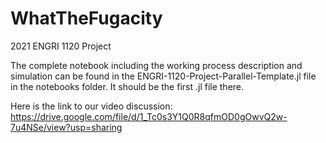 # WhatTheFugacity
2021 ENGRI 1120 Project

The complete notebook including the working process description and simulation can be found in the ENGRI-1120-Project-Parallel-Template.jl file in the notebooks folder. It should be the first .jl file there. 

Here is the link to our video discussion: https://drive.google.com/file/d/1_Tc0s3Y1Q0R8qfmOD0gOwvQ2w-7u4NSe/view?usp=sharing
